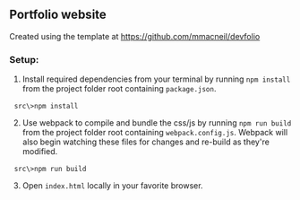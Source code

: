 ## Portfolio website

Created using the template at https://github.com/mmacneil/devfolio

### Setup:
1. Install required dependencies from your terminal by running `npm install` from the project folder root containing `package.json`.
 <pre>
 <code>src\>npm install</code></pre>
2. Use webpack to compile and bundle the css/js by running `npm run build` from the project folder root containing `webpack.config.js`.  Webpack will also begin watching these files for changes and re-build as they're modified.
 <pre>
 <code>src\>npm run build</code></pre>
3. Open `index.html` locally in your favorite browser.

